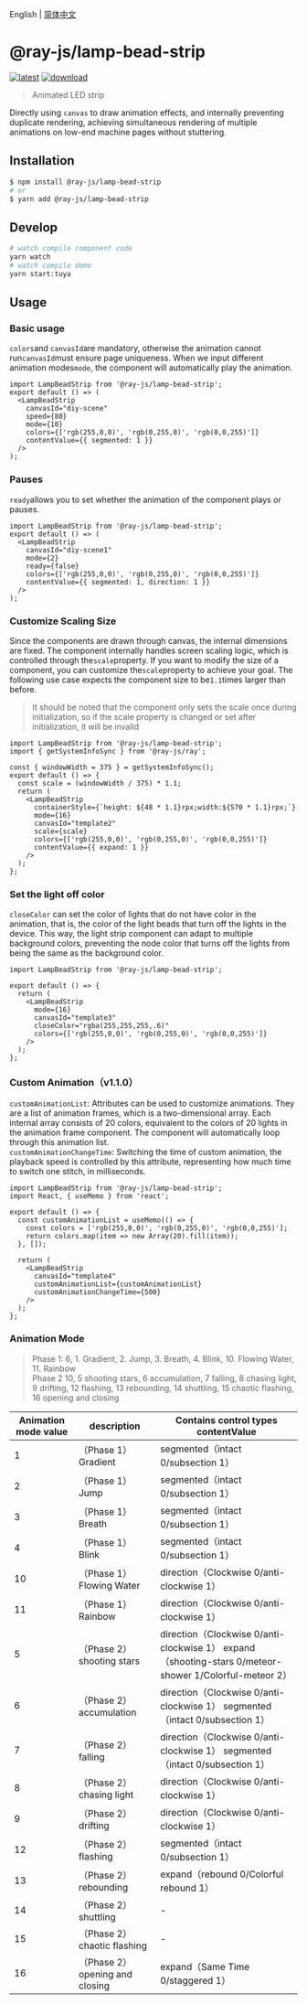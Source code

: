 English | [简体中文](./README-zh_CN.md)

# @ray-js/lamp-bead-strip

[![latest](https://img.shields.io/npm/v/@ray-js/lamp-bead-strip/latest.svg)](https://www.npmjs.com/package/@ray-js/lamp-bead-strip) [![download](https://img.shields.io/npm/dt/@ray-js/lamp-bead-strip.svg)](https://www.npmjs.com/package/@ray-js/lamp-bead-strip)

> Animated LED strip

Directly using `canvas` to draw animation effects, and internally preventing duplicate rendering, achieving simultaneous rendering of multiple animations on low-end machine pages without stuttering.

## Installation

```sh
$ npm install @ray-js/lamp-bead-strip
# or
$ yarn add @ray-js/lamp-bead-strip
```

## Develop

```sh
# watch compile component code
yarn watch
# watch compile demo
yarn start:tuya
```

## Usage

### Basic usage

`colors`and `canvasId`are mandatory, otherwise the animation cannot run`canvasId`must ensure page uniqueness. When we input different animation modes`mode`, the component will automatically play the animation.

```tsx
import LampBeadStrip from '@ray-js/lamp-bead-strip';
export default () => (
  <LampBeadStrip
    canvasId="diy-scene"
    speed={80}
    mode={10}
    colors={['rgb(255,0,0)', 'rgb(0,255,0)', 'rgb(0,0,255)']}
    contentValue={{ segmented: 1 }}
  />
);
```

### Pauses

`ready`allows you to set whether the animation of the component plays or pauses.

```tsx
import LampBeadStrip from '@ray-js/lamp-bead-strip';
export default () => (
  <LampBeadStrip
    canvasId="diy-scene1"
    mode={2}
    ready={false}
    colors={['rgb(255,0,0)', 'rgb(0,255,0)', 'rgb(0,0,255)']}
    contentValue={{ segmented: 1, direction: 1 }}
  />
);
```

### Customize Scaling Size

Since the components are drawn through canvas, the internal dimensions are fixed. The component internally handles screen scaling logic, which is controlled through the`scale`property. If you want to modify the size of a component, you can customize the`scale`property to achieve your goal. The following use case expects the component size to be`1.1`times larger than before.

> It should be noted that the component only sets the scale once during initialization, so if the scale property is changed or set after initialization, it will be invalid

```tsx
import LampBeadStrip from '@ray-js/lamp-bead-strip';
import { getSystemInfoSync } from '@ray-js/ray';

const { windowWidth = 375 } = getSystemInfoSync();
export default () => {
  const scale = (windowWidth / 375) * 1.1;
  return (
    <LampBeadStrip
      containerStyle={`height: ${48 * 1.1}rpx;width:${570 * 1.1}rpx;`}
      mode={16}
      canvasId="template2"
      scale={scale}
      colors={['rgb(255,0,0)', 'rgb(0,255,0)', 'rgb(0,0,255)']}
      contentValue={{ expand: 1 }}
    />
  );
};
```

### Set the light off color

`closeColor` can set the color of lights that do not have color in the animation, that is, the color of the light beads that turn off the lights in the device. This way, the light strip component can adapt to multiple background colors, preventing the node color that turns off the lights from being the same as the background color.

```tsx
import LampBeadStrip from '@ray-js/lamp-bead-strip';

export default () => {
  return (
    <LampBeadStrip
      mode={16}
      canvasId="template3"
      closeColor="rgba(255,255,255,.6)"
      colors={['rgb(255,0,0)', 'rgb(0,255,0)', 'rgb(0,0,255)']}
    />
  );
};
```

### Custom Animation（v1.1.0）

`customAnimationList`: Attributes can be used to customize animations. They are a list of animation frames, which is a two-dimensional array. Each internal array consists of 20 colors, equivalent to the colors of 20 lights in the animation frame component. The component will automatically loop through this animation list.  
`customAnimationChangeTime`: Switching the time of custom animation, the playback speed is controlled by this attribute, representing how much time to switch one stitch, in milliseconds.

```tsx
import LampBeadStrip from '@ray-js/lamp-bead-strip';
import React, { useMemo } from 'react';

export default () => {
  const customAnimationList = useMemo(() => {
    const colors = ['rgb(255,0,0)', 'rgb(0,255,0)', 'rgb(0,0,255)'];
    return colors.map(item => new Array(20).fill(item));
  }, []);

  return (
    <LampBeadStrip
      canvasId="template4"
      customAnimationList={customAnimationList}
      customAnimationChangeTime={500}
    />
  );
};
```

### Animation Mode

> Phase 1: 6, 1. Gradient, 2. Jump, 3. Breath, 4. Blink, 10. Flowing Water, 11. Rainbow  
> Phase 2 10, 5 shooting stars, 6 accumulation, 7 falling, 8 chasing light, 9 drifting, 12 flashing, 13 rebounding, 14 shuttling, 15 chaotic flashing, 16 opening and closing

| Animation mode value | description                    | Contains control types contentValue                                                                    |
| -------------------- | ------------------------------ | ------------------------------------------------------------------------------------------------------ |
| 1                    | （Phase 1）Gradient            | segmented（intact 0/subsection 1）                                                                     |
| 2                    | （Phase 1）Jump                | segmented（intact 0/subsection 1）                                                                     |
| 3                    | （Phase 1）Breath              | segmented（intact 0/subsection 1）                                                                     |
| 4                    | （Phase 1）Blink               | segmented（intact 0/subsection 1）                                                                     |
| 10                   | （Phase 1）Flowing Water       | direction（Clockwise 0/anti-clockwise 1）                                                              |
| 11                   | （Phase 1）Rainbow             | direction（Clockwise 0/anti-clockwise 1）                                                              |
| 5                    | （Phase 2）shooting stars      | direction（Clockwise 0/anti-clockwise 1） expand（shooting-stars 0/meteor-shower 1/Colorful-meteor 2） |
| 6                    | （Phase 2）accumulation        | direction（Clockwise 0/anti-clockwise 1） segmented（intact 0/subsection 1）                           |
| 7                    | （Phase 2）falling             | direction（Clockwise 0/anti-clockwise 1） segmented（intact 0/subsection 1）                           |
| 8                    | （Phase 2）chasing light       | direction（Clockwise 0/anti-clockwise 1）                                                              |
| 9                    | （Phase 2）drifting            | direction（Clockwise 0/anti-clockwise 1）                                                              |
| 12                   | （Phase 2）flashing            | segmented（intact 0/subsection 1）                                                                     |
| 13                   | （Phase 2）rebounding          | expand（rebound 0/Colorful rebound 1）                                                                 |
| 14                   | （Phase 2）shuttling           | -                                                                                                      |
| 15                   | （Phase 2）chaotic flashing    | -                                                                                                      |
| 16                   | （Phase 2）opening and closing | expand（Same Time 0/staggered 1）                                                                      |
